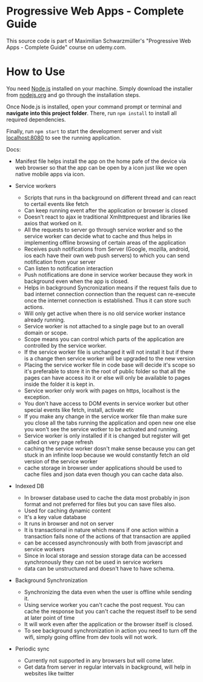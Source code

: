 # Progressive Web Apps - Complete Guide
This source code is part of Maximilian Schwarzmüller's "Progressive Web Apps - Complete Guide" course on udemy.com.

# How to Use
You need [Node.js](https://nodejs.org) installed on your machine. Simply download the installer from [nodejs.org](https://nodejs.org) and go through the installation steps.

Once Node.js is installed, open your command prompt or terminal and **navigate into this project folder**. There, run `npm install` to install all required dependencies.

Finally, run `npm start` to start the development server and visit [localhost:8080](http://localhost:8080) to see the running application.


Docs: 

- Manifest file helps install the app on the home pafe of the device via web browser so that the app can be open by a icon just like we open native mobile apps via icon.

- Service workers
  - Scripts that runs in tha background on different thread and can react to certail events like fetch
  - Can keep running event after the application or browser is closed
  - Doesn't react to ajax ie traditional Xmlhttprequest and libraries like axios that worked on it.
  - All the requests to server go through service worker and so the service worker can decide what to cache and thus helps in implementing offline browsing of certain areas of the application
  - Receives push notifications from Server (Google, mozilla, android, ios each have their own web push servers) to which you can send notification from your server
  - Can listen to notification interaction
  - Push notifications are done in service worker because they work in background even when the app is closed.
  - Helps in background Syncronization means if the request fails due to bad internet connection connection than the request can re-execute once the internet connection is established. Thus it can store such actions.
  - Will only get active when there is no old service worker instance already running.
  - Service worker is not attached to a single page but to an overall domain or scope.
  - Scope means you can control which parts of the application are controlled by the service worker.
  - If the service worker file is unchanged it will not install it but if there is a change then service worker will be upgraded to the new version
  - Placing the service worker file in code base will decide it's scope so it's preferable to store it in the root of public folder so that all the pages can have access ito it or else will only be available to pages inside the folder it is kept in.
  - Service worker only work with pages on https, localhost is the exception.
  - You don't have access to DOM events in service worker but other special events like fetch, install, activate etc
  - If you make any change in the service worker file than make sure you close all the tabs running the application and open new one else you won't see the service wotker to be activated and running.
  - Service worker is only installed if it is changed but register will get called on very page refresh
  - caching the service worker dosn't make sense because you can get stuck in an infinite loop because we would constantly fetch an old version of the service worker
  - cache storage in browser under applications should be used to cache files and json data even though you can cache data also.

- Indexed DB
  - In browser database used to cache the data most probably in json format and not preferred for files but you can save files also.
  - Used for caching dynamic content
  - It's a key value database
  - It runs in browser and not on server
  - It is transactional in nature which means if one action within a transaction fails none of the actions of that transaction are applied
  - can be accessed asynchronously with both from javascript and service workers
  - Since in local storage and session storage data can be accessed synchronously they can not be used in service workers
  - data can be unstructured and doesn't have to have schema.

- Background Synchronization
  - Synchronizing the data even when the user is offline while sending it.
  - Using service worker you can't cache the post request. You can cache the response but you can't cache the request itself to be send at later point of time
  - It will work even after the application or the browser itself is closed. 
  - To see background synchronization in action you need to turn off the wifi, simply going offline from dev tools will not work.

- Periodic sync
  - Currently not supported in any browsers but will come later.
  - Get data from server in regular intervals in background, will help in websites like twitter